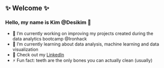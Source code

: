 <h2> ✨ Welcome ✨
 </h2>
<h3> Hello, my name is Kim @Desikim 👋 
</h3> 

- 🔭 I’m currently working on improving my projects created during the data analytics bootcamp @Ironhack
- 🌱 I’m currently learning about data analysis, machine learning and data visualization 
- 💬 Check out my [LinkedIn](https://www.linkedin.com/in/kim-buchner/) 
- ⚡ Fun fact: teeth are the only bones you can actually clean (usually)

